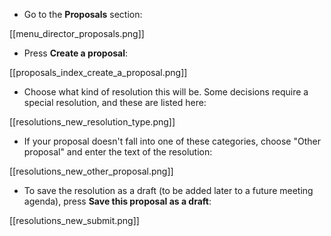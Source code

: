 * Go to the **Proposals** section:

[[menu_director_proposals.png]]

* Press **Create a proposal**:

[[proposals_index_create_a_proposal.png]]

* Choose what kind of resolution this will be. Some decisions require a special resolution, and these are listed here:

[[resolutions_new_resolution_type.png]]

* If your proposal doesn't fall into one of these categories, choose "Other proposal" and enter the text of the resolution:

[[resolutions_new_other_proposal.png]]

* To save the resolution as a draft (to be added later to a future meeting agenda), press **Save this proposal as a draft**:

[[resolutions_new_submit.png]]